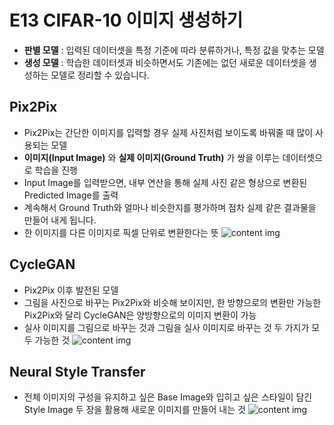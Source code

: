 
# E13 CIFAR-10 이미지 생성하기
-   **판별 모델**  : 입력된 데이터셋을 특정 기준에 따라 분류하거나, 특정 값을 맞추는 모델
-   **생성 모델**  : 학습한 데이터셋과 비슷하면서도 기존에는 없던 새로운 데이터셋을 생성하는 모델로 정리할 수 있습니다.

## Pix2Pix
- Pix2Pix는 간단한 이미지를 입력할 경우 실제 사진처럼 보이도록 바꿔줄 때 많이 사용되는 모델
- **이미지(Input Image)** 와 **실제 이미지(Ground Truth)** 가 쌍을 이루는 데이터셋으로 학습을 진행
- Input Image를 입력받으면, 내부 연산을 통해 실제 사진 같은 형상으로 변환된 Predicted Image를 출력
- 계속해서 Ground Truth와 얼마나 비슷한지를 평가하며 점차 실제 같은 결과물을 만들어 내게 됩니다.
- 한 이미지를 다른 이미지로 픽셀 단위로 변환한다는 뜻
![content img](https://d3s0tskafalll9.cloudfront.net/media/images/pix2pix.max-800x600.png)

##  CycleGAN
- Pix2Pix 이후 발전된 모델
- 그림을 사진으로 바꾸는 Pix2Pix와 비슷해 보이지만, 한 방향으로의 변환만 가능한 Pix2Pix와 달리 CycleGAN은 양방향으로의 이미지 변환이 가능
- 실사 이미지를 그림으로 바꾸는 것과 그림을 실사 이미지로 바꾸는 것 두 가지가 모두 가능한 것
![content img](https://d3s0tskafalll9.cloudfront.net/media/images/CycleGAN2.max-800x600.jpg)

## Neural Style Transfer
- 전체 이미지의 구성을 유지하고 싶은 Base Image와 입히고 싶은 스타일이 담긴 Style Image 두 장을 활용해 새로운 이미지를 만들어 내는 것
![content img](https://d3s0tskafalll9.cloudfront.net/media/images/StyleTransfer.max-800x600.png)
<!--stackedit_data:
eyJoaXN0b3J5IjpbMTA0MTQ3MTQ0LC05MzY2MzE4MTYsLTE5OD
YzNTI0NiwxOTY5MDkyNDMxLDE3MzA4MTk0NjUsNzMwOTk4MTE2
XX0=
-->
